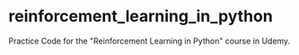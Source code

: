 # reinforcement_learning_in_python
Practice Code for the "Reinforcement Learning in Python" course in Udemy.
